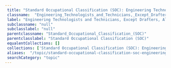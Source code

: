 ```yaml
--- 
 title: "Standard Occupational Classification (SOC): Engineering Technologists and Technicians, Except Drafters, All Other" 
 classname:  "Engineering_Technologists_and_Technicians,_Except_Drafters,_All_Other" 
 label: "Engineering Technologists and Technicians, Except Drafters, All Other" 
 subclassname: "null" 
 subclasslabel: "null" 
 parentclassname: "Standard_Occupational_Classification_(SOC)" 
 parentclasslabel: "Standard Occupational Classification (SOC)" 
 equalentCollections: [] 
 collections: ['Standard Occupational Classification (SOC): Engineering Technologists and Technicians, Except Drafters, All Other']
 aliases:  "/topic/standard-occupational-classification-soc-engineering-technologists-and-technicians-except-drafters-all-other"  
 searchCategory: "topic" 
---
```

